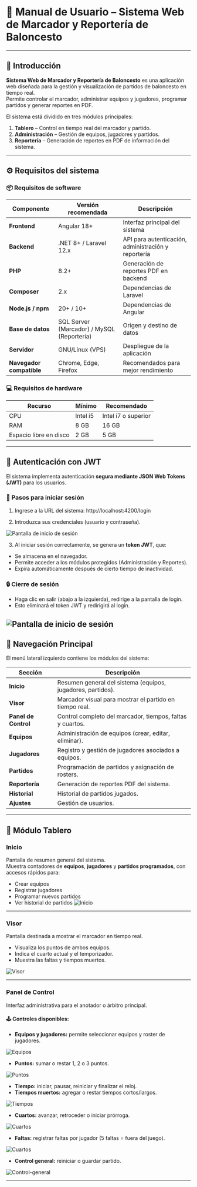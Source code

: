 # 🏀 Manual de Usuario – Sistema Web de Marcador y Reportería de Baloncesto

---

## 📘 Introducción
**Sistema Web de Marcador y Reportería de Baloncesto** es una aplicación web diseñada para la gestión y visualización de partidos de baloncesto en tiempo real.  
Permite controlar el marcador, administrar equipos y jugadores, programar partidos y generar reportes en PDF.

El sistema está dividido en tres módulos principales:
1. **Tablero** – Control en tiempo real del marcador y partido.  
2. **Administración** – Gestión de equipos, jugadores y partidos.  
3. **Reportería** – Generación de reportes en PDF de información del sistema.
---

## ⚙️ Requisitos del sistema

### 📦 Requisitos de software

| Componente | Versión recomendada | Descripción |
|-------------|--------------------|--------------|
| **Frontend** | Angular 18+ | Interfaz principal del sistema |
| **Backend** | .NET 8+ / Laravel 12.x | API para autenticación, administración y reportería |
| **PHP** | 8.2+ | Generación de reportes PDF en backend |
| **Composer** | 2.x | Dependencias de Laravel |
| **Node.js / npm** | 20+ / 10+ | Dependencias de Angular |
| **Base de datos** | SQL Server (Marcador) / MySQL (Reportería) | Origen y destino de datos |
| **Servidor** | GNU/Linux (VPS) | Despliegue de la aplicación |
| **Navegador compatible** | Chrome, Edge, Firefox | Recomendados para mejor rendimiento |

### 💻 Requisitos de hardware

| Recurso | Mínimo | Recomendado |
|----------|---------|-------------|
| CPU | Intel i5 | Intel i7 o superior |
| RAM | 8 GB | 16 GB |
| Espacio libre en disco | 2 GB | 5 GB |

---

## 🔐 Autenticación con JWT

El sistema implementa autenticación **segura mediante JSON Web Tokens (JWT)** para los usuarios.

### 🔑 Pasos para iniciar sesión

1. Ingrese a la URL del sistema: http://localhost:4200/login

2. Introduzca sus credenciales (usuario y contraseña).

![Pantalla de inicio de sesión](img/login.png)

3. Al iniciar sesión correctamente, se genera un **token JWT**, que:
- Se almacena en el navegador.
- Permite acceder a los módulos protegidos (Administración y Reportes).
- Expira automáticamente después de cierto tiempo de inactividad.

### 🔒 Cierre de sesión

- Haga clic en salir (abajo a la izquierda), redirige a la pantalla de login.  
- Esto eliminará el token JWT y redirigirá al login.

![Pantalla de inicio de sesión](img/logout.png)
---
## 🧭 Navegación Principal

El menú lateral izquierdo contiene los módulos del sistema:

| Sección | Descripción |
|----------|--------------|
|  **Inicio** | Resumen general del sistema (equipos, jugadores, partidos). |
| **Visor** | Marcador visual para mostrar el partido en tiempo real. |
| **Panel de Control** | Control completo del marcador, tiempos, faltas y cuartos. |
| **Equipos** | Administración de equipos (crear, editar, eliminar). |
| **Jugadores** | Registro y gestión de jugadores asociados a equipos. |
| **Partidos** | Programación de partidos y asignación de rosters. |
| **Reportería** | Generación de reportes PDF del sistema. |
| **Historial** | Historial de partidos jugados. |
| **Ajustes** | Gestión de usuarios. |

---
## 🏀 Módulo Tablero

### Inicio
Pantalla de resumen general del sistema.  
Muestra contadores de **equipos**, **jugadores** y **partidos programados**, con accesos rápidos para:

- Crear equipos 
- Registrar jugadores  
- Programar nuevos partidos  
- Ver historial de partidos
![Inicio](img/tablero-inicio.png)

---
### Visor
Pantalla destinada a mostrar el marcador en tiempo real.

- Visualiza los puntos de ambos equipos.  
- Indica el cuarto actual y el temporizador.  
- Muestra las faltas y tiempos muertos.  

![Visor](img/tablero-visor.png)

---
### Panel de Control
Interfaz administrativa para el anotador o árbitro principal.  



#### 🕹️ Controles disponibles:
- **Equipos y jugadores:** permite seleccionar equipos y roster de jugadores.

![Equipos](img/equipo-roster.png)
- **Puntos:** sumar o restar 1, 2 o 3 puntos. 

![Puntos](img/puntos.png)
- **Tiempo:** iniciar, pausar, reiniciar y finalizar el reloj.  
- **Tiempos muertos:** agregar o restar tiempos cortos/largos. 

![Tiempos](img/tiempo.png)
- **Cuartos:** avanzar, retroceder o iniciar prórroga. 

![Cuartos](img/cuartos.png)
- **Faltas:** registrar faltas por jugador (5 faltas = fuera del juego).

![Cuartos](img/faltas.png)
- **Control general:** reiniciar o guardar partido.

![Control-general](img/control-general.png)

---